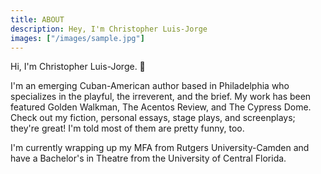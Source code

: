 ```yaml
---
title: ABOUT
description: Hey, I'm Christopher Luis-Jorge
images: ["/images/sample.jpg"]
---
```



Hi, I'm Christopher Luis-Jorge. :wave:

I'm an emerging Cuban-American author based in Philadelphia who specializes in the playful, the irreverent, and the brief. My work has been featured Golden Walkman, The Acentos Review, and The Cypress Dome. Check out my fiction, personal essays, stage plays, and screenplays; they're great! I'm told most of them are pretty funny, too.

I'm currently wrapping up my MFA from Rutgers University-Camden and have a Bachelor's in Theatre from the University of Central Florida.
